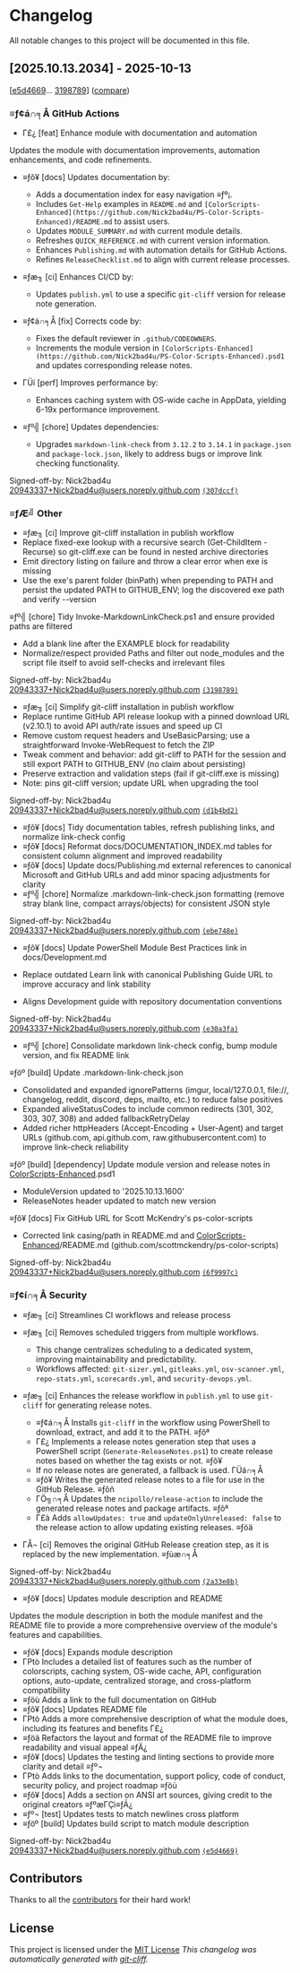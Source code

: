 <!-- markdownlint-disable -->
<!-- eslint-disable markdown/no-missing-label-refs -->
# Changelog

All notable changes to this project will be documented in this file.

## [2025.10.13.2034] - 2025-10-13


[[e5d4669](https://github.com/Nick2bad4u/PS-Color-Scripts-Enhanced/commit/e5d4669dc992d55b20d275f2ffb443d5d399e59b)...
[3198789](https://github.com/Nick2bad4u/PS-Color-Scripts-Enhanced/commit/31987895229400a204e2cfa6c4566e63f6f445cb)]
([compare](https://github.com/Nick2bad4u/PS-Color-Scripts-Enhanced/compare/e5d4669dc992d55b20d275f2ffb443d5d399e59b...31987895229400a204e2cfa6c4566e63f6f445cb))


### ≡ƒ¢á∩╕Å GitHub Actions

- Γ£¿ [feat] Enhance module with documentation and automation

Updates the module with documentation improvements, automation enhancements, and code refinements.

 - ≡ƒô¥ [docs] Updates documentation by:
   - Adds a documentation index for easy navigation ≡ƒº¡.
   - Includes `Get-Help` examples in `README.md` and `[ColorScripts-Enhanced](https://github.com/Nick2bad4u/PS-Color-Scripts-Enhanced)/README.md` to assist users.
   - Updates `MODULE_SUMMARY.md` with current module details.
   - Refreshes `QUICK_REFERENCE.md` with current version information.
   - Enhances `Publishing.md` with automation details for GitHub Actions.
   - Refines `ReleaseChecklist.md` to align with current release processes.

 - ≡ƒæ╖ [ci] Enhances CI/CD by:
   - Updates `publish.yml` to use a specific `git-cliff` version for release note generation.

 - ≡ƒ¢á∩╕Å [fix] Corrects code by:
   - Fixes the default reviewer in `.github/CODEOWNERS`.
   - Increments the module version in `[ColorScripts-Enhanced](https://github.com/Nick2bad4u/PS-Color-Scripts-Enhanced).psd1` and updates corresponding release notes.

 - ΓÜí [perf] Improves performance by:
   - Enhances caching system with OS-wide cache in AppData, yielding 6-19x performance improvement.

 - ≡ƒº╣ [chore] Updates dependencies:
   - Upgrades `markdown-link-check` from `3.12.2` to `3.14.1` in `package.json` and `package-lock.json`, likely to address bugs or improve link checking functionality.

Signed-off-by: Nick2bad4u <20943337+Nick2bad4u@users.noreply.github.com> [`(307dccf)`](https://github.com/Nick2bad4u/PS-Color-Scripts-Enhanced/commit/307dccf7f51736892d11363685a885a8b1e7c519)



### ≡ƒÆ╝ Other

- ≡ƒæ╖ [ci] Improve git-cliff installation in publish workflow
 - Replace fixed-exe lookup with a recursive search (Get-ChildItem -Recurse) so git-cliff.exe can be found in nested archive directories
 - Emit directory listing on failure and throw a clear error when exe is missing
 - Use the exe's parent folder (binPath) when prepending to PATH and persist the updated PATH to GITHUB_ENV; log the discovered exe path and verify --version

≡ƒº╣ [chore] Tidy Invoke-MarkdownLinkCheck.ps1 and ensure provided paths are filtered
 - Add a blank line after the EXAMPLE block for readability
 - Normalize/respect provided Paths and filter out node_modules and the script file itself to avoid self-checks and irrelevant files

Signed-off-by: Nick2bad4u <20943337+Nick2bad4u@users.noreply.github.com> [`(3198789)`](https://github.com/Nick2bad4u/PS-Color-Scripts-Enhanced/commit/31987895229400a204e2cfa6c4566e63f6f445cb)


- ≡ƒæ╖ [ci] Simplify git-cliff installation in publish workflow
 - Replace runtime GitHub API release lookup with a pinned download URL (v2.10.1) to avoid API auth/rate issues and speed up CI
 - Remove custom request headers and UseBasicParsing; use a straightforward Invoke-WebRequest to fetch the ZIP
 - Tweak comment and behavior: add git-cliff to PATH for the session and still export PATH to GITHUB_ENV (no claim about persisting)
 - Preserve extraction and validation steps (fail if git-cliff.exe is missing)
 - Note: pins git-cliff version; update URL when upgrading the tool

Signed-off-by: Nick2bad4u <20943337+Nick2bad4u@users.noreply.github.com> [`(d1b4bd2)`](https://github.com/Nick2bad4u/PS-Color-Scripts-Enhanced/commit/d1b4bd2d45b610a43ae0dedf3e2fd6d7adb92ffd)


- ≡ƒô¥ [docs] Tidy documentation tables, refresh publishing links, and normalize link-check config
 - ≡ƒô¥ [docs] Reformat docs/DOCUMENTATION_INDEX.md tables for consistent column alignment and improved readability
 - ≡ƒô¥ [docs] Update docs/Publishing.md external references to canonical Microsoft and GitHub URLs and add minor spacing adjustments for clarity
 - ≡ƒº╣ [chore] Normalize .markdown-link-check.json formatting (remove stray blank line, compact arrays/objects) for consistent JSON style

Signed-off-by: Nick2bad4u <20943337+Nick2bad4u@users.noreply.github.com> [`(ebe748e)`](https://github.com/Nick2bad4u/PS-Color-Scripts-Enhanced/commit/ebe748e8f0ad4d3aeb84df5081c5e2355fe50618)


- ≡ƒô¥ [docs] Update PowerShell Module Best Practices link in docs/Development.md

 - Replace outdated Learn link with canonical Publishing Guide URL to improve accuracy and link stability
 - Aligns Development guide with repository documentation conventions

Signed-off-by: Nick2bad4u <20943337+Nick2bad4u@users.noreply.github.com> [`(e30a3fa)`](https://github.com/Nick2bad4u/PS-Color-Scripts-Enhanced/commit/e30a3fa5adf0666165f3c5c9f003aa1a876e3b30)


- ≡ƒº╣ [chore] Consolidate markdown link-check config, bump module version, and fix README link

≡ƒöº [build] Update .markdown-link-check.json
 - Consolidated and expanded ignorePatterns (imgur, local/127.0.0.1, file://, changelog, reddit, discord, deps, mailto, etc.) to reduce false positives
 - Expanded aliveStatusCodes to include common redirects (301, 302, 303, 307, 308) and added fallbackRetryDelay
 - Added richer httpHeaders (Accept-Encoding + User-Agent) and target URLs (github.com, api.github.com, raw.githubusercontent.com) to improve link-check reliability

≡ƒöº [build] [dependency] Update module version and release notes in [ColorScripts-Enhanced](https://github.com/Nick2bad4u/PS-Color-Scripts-Enhanced).psd1
 - ModuleVersion updated to '2025.10.13.1600'
 - ReleaseNotes header updated to match new version

≡ƒô¥ [docs] Fix GitHub URL for Scott McKendry's ps-color-scripts
 - Corrected link casing/path in README.md and [ColorScripts-Enhanced](https://github.com/Nick2bad4u/PS-Color-Scripts-Enhanced)/README.md (github.com/scottmckendry/ps-color-scripts)

Signed-off-by: Nick2bad4u <20943337+Nick2bad4u@users.noreply.github.com> [`(6f9997c)`](https://github.com/Nick2bad4u/PS-Color-Scripts-Enhanced/commit/6f9997ce960d3052fe803d70a89fe55e3caef19a)



### ≡ƒ¢í∩╕Å Security

- ≡ƒæ╖ [ci] Streamlines CI workflows and release process

- ≡ƒæ╖ [ci] Removes scheduled triggers from multiple workflows.
   -  This change centralizes scheduling to a dedicated system, improving maintainability and predictability.
   -  Workflows affected: `git-sizer.yml`, `gitleaks.yml`, `osv-scanner.yml`, `repo-stats.yml`, `scorecards.yml`, and `security-devops.yml`.
- ≡ƒæ╖ [ci] Enhances the release workflow in `publish.yml` to use `git-cliff` for generating release notes.
   -  ≡ƒ¢á∩╕Å Installs `git-cliff` in the workflow using PowerShell to download, extract, and add it to the PATH. ≡ƒôª
   -  Γ£¿ Implements a release notes generation step that uses a PowerShell script (`Generate-ReleaseNotes.ps1`) to create release notes based on whether the tag exists or not. ≡ƒô¥
   -  If no release notes are generated, a fallback is used. ΓÜá∩╕Å
   -  ≡ƒô¥ Writes the generated release notes to a file for use in the GitHub Release. ≡ƒôñ
   -  ΓÖ╗∩╕Å Updates the `ncipollo/release-action` to include the generated release notes and package artifacts. ≡ƒôª
   -  Γ£à Adds `allowUpdates: true` and `updateOnlyUnreleased: false` to the release action to allow updating existing releases. ≡ƒöä
- ΓÅ¬ [ci] Removes the original GitHub Release creation step, as it is replaced by the new implementation. ≡ƒùæ∩╕Å

Signed-off-by: Nick2bad4u <20943337+Nick2bad4u@users.noreply.github.com> [`(2a33e8b)`](https://github.com/Nick2bad4u/PS-Color-Scripts-Enhanced/commit/2a33e8ba2627c5a063e89f277e6beda730b02e82)


- ≡ƒô¥ [docs] Updates module description and README

Updates the module description in both the module manifest and the README file to provide a more comprehensive overview of the module's features and capabilities.

 - ≡ƒô¥ [docs] Expands module description
  - Γ₧ò Includes a detailed list of features such as the number of colorscripts, caching system, OS-wide cache, API, configuration options, auto-update, centralized storage, and cross-platform compatibility
  - ≡ƒöù Adds a link to the full documentation on GitHub
 - ≡ƒô¥ [docs] Updates README file
  - Γ₧ò Adds a more comprehensive description of what the module does, including its features and benefits Γ£¿
  - ≡ƒöä Refactors the layout and format of the README file to improve readability and visual appeal ≡ƒÄ¿
  - ≡ƒô¥ [docs] Updates the testing and linting sections to provide more clarity and detail ≡ƒº¬
  - Γ₧ò Adds links to the documentation, support policy, code of conduct, security policy, and project roadmap ≡ƒöù
  - ≡ƒô¥ [docs] Adds a section on ANSI art sources, giving credit to the original creators ≡ƒºæΓÇì≡ƒÄ¿
 - ≡ƒº¬ [test] Updates tests to match newlines cross platform
 - ≡ƒöº [build] Updates build script to match module description

Signed-off-by: Nick2bad4u <20943337+Nick2bad4u@users.noreply.github.com> [`(e5d4669)`](https://github.com/Nick2bad4u/PS-Color-Scripts-Enhanced/commit/e5d4669dc992d55b20d275f2ffb443d5d399e59b)






## Contributors
Thanks to all the [contributors](https://github.com/Nick2bad4u/PS-Color-Scripts-Enhanced/graphs/contributors) for their hard work!
## License
This project is licensed under the [MIT License](https://github.com/Nick2bad4u/PS-Color-Scripts-Enhanced/blob/main/LICENSE)
*This changelog was automatically generated with [git-cliff](https://github.com/orhun/git-cliff).*

